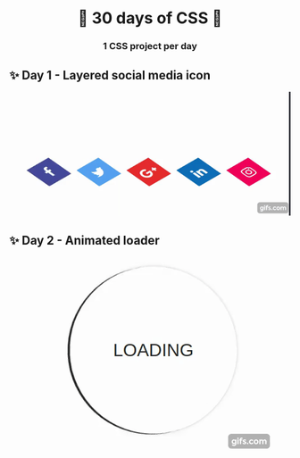 <h1 align="center">
  <strong>🚀 30 days of CSS 🚀</strong>
</h1>

<h3 align="center">
  1 CSS project per day
</h3>

## ✨ Day 1 - Layered social media icon

<p align="center">
  <img src="assets/day1.gif" />
</p>

## ✨ Day 2 - Animated loader

<p align="center">
  <img src="assets/day2.gif" />
</p>

